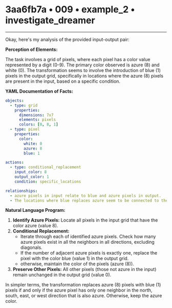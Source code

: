 # 3aa6fb7a • 009 • example_2 • investigate_dreamer

---
Okay, here's my analysis of the provided input-output pair:

**Perception of Elements:**

The task involves a grid of pixels, where each pixel has a color value represented by a digit (0-9). The primary color observed is azure (8) and white (0). The transformation seems to involve the introduction of blue (1) pixels in the output grid, specifically in locations where the azure (8) pixels are present in the input, based on a specific condition.

**YAML Documentation of Facts:**



```yaml
objects:
  - type: grid
    properties:
      dimensions: 7x7
      elements: pixels
      colors: [0, 8, 1]
  - type: pixel
    properties:
      color:
        white: 0
        azure: 8
        blue: 1

actions:
  - type: conditional_replacement
    input_color: 8
    output_color: 1
    condition: specific_locations

relationships:
  - azure pixels in input relate to blue and azure pixels in output.
  - The locations where blue replaces azure seem to be connected to the relative positions to other azure pixels
```



**Natural Language Program:**

1.  **Identify Azure Pixels:** Locate all pixels in the input grid that have the color azure (value 8).
2.  **Conditional Replacement:**
    *   Iterate through each of identified azure pixels. Check how many azure pixels exist in all the neighbors in all directions, excluding diagonals.
    *    If the number of adjacent azure pixels is exactly one, replace the pixel with the color blue (value 1) in the output grid.
    *    otherwise, maintain the color of the pixels (azure (8)).
3.  **Preserve Other Pixels:** All other pixels (those not azure in the input) remain unchanged in the output grid (value 0).

In simpler terms, the transformation replaces azure (8) pixels with blue (1) pixels if and only if the azure pixel has only one neighbor in the north, south, east, or west direction that is also azure. Otherwise, keep the azure color.

